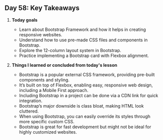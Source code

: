## Day 58: Key Takeaways

1. **Today goals**
   - Learn about Bootstrap Framework and how it helps in creating responsive websites.
   - Understand how to use pre-made CSS files and components in Bootstrap.
   - Explore the 12-column layout system in Bootstrap.
   - Practice implementing a Bootstrap card with Flexbox alignment.

2. **Things I learned or concluded from today's lesson**
   - Bootstrap is a popular external CSS framework, providing pre-built components and styling.
   - It’s built on top of Flexbox, enabling easy, responsive web design, including a Mobile First approach.
   - Including Bootstrap in a project can be done via a CDN link for quick integration.
   - Bootstrap’s major downside is class bloat, making HTML look cluttered.
   - When using Bootstrap, you can easily override its styles through more specific custom CSS.
   - Bootstrap is great for fast development but might not be ideal for highly customized websites.
